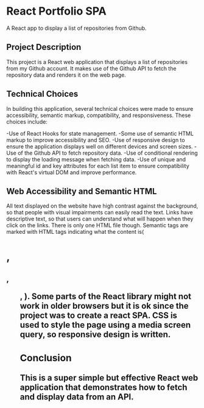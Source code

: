 # React Portfolio SPA

A React app to display a list of repositories from Github.

## Project Description

This project is a React web application that displays a list of repositories from my Github account. It makes use of the Github API to fetch the repository data and renders it on the web page.

## Technical Choices

In building this application, several technical choices were made to ensure accessibility, semantic markup, compatibility, and responsiveness. These choices include:

-Use of React Hooks for state management.
-Some use of semantic HTML markup to improve accessibility and SEO.
-Use of responsive design to ensure the application displays well on different devices and screen sizes.
-Use of the Github API to fetch repository data.
-Use of conditional rendering to display the loading message when fetching data.
-Use of unique and meaningful id and key attributes for each list item to ensure compatibility with React's virtual DOM and improve performance.

## Web Accessibility and Semantic HTML
All text displayed on the website have high contrast against the background, so that people with visual impairments can easily read the text. Links have descriptive text, so that users can understand what will happen when they click on the links.
There is only one HTML file though.
Semantic tags are marked with HTML tags indicating what the content is( <h1>, <h2>, <ul>, <strong>).
Some parts of the React library might not work in older browsers but it is ok since the project was to create a react SPA.
CSS is used to style the page using a media screen query, so responsive design is written.

### Conclusion
This is a super simple but effective React web application that demonstrates how to fetch and display data from an API.  

